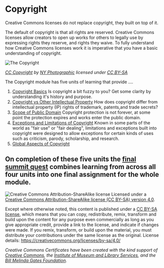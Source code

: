 # Copyright

Creative Commons licenses do not replace copyright, they built on top of it. 

The default of copyright is that all rights are reserved. Creative Commons licenses allow creators to open up works for others to legally use by expressing rights they reserve, and rights they waive. To fully understand how Creative Commons licenses work it is imperative that you have a basic understanding of copyright. 

![The Copyright](https://github.com/creativecommons/cc-cert-core/blob/master/images/copyright/copyright.jpg "Copyright")

*[CC Copyright](http://thebluediamondgallery.com/c/copyright.html) by [NY Photographic](http://nyphotographic.com/) licensed under [CC BY-SA](http://creativecommons.org/licenses/by-sa/3.0/)*


The Copyright module has five units of learning that provide ....

1. [Copyright Basics](basics.md) Is copyright a bit fuzzy to you? Get some clarity by understanding it's history and purpose.
2. [Copyright vs Other Intellectual Property](other-ip.md) How does copyright differ from intellectual property (IP) rights of trademark, patents,and trade secrets?
3. [Scope of Public Domain](public-domain.md) Copyright protection is not forever, at some point the protection expires and works enter the public domain. 
4. [Exceptions and Limitations of Copyright](exceptions-limitations.md) Known in some parts of the world as "fair use" or "fair dealing",  limitations and exceptions built into copyright were designed to allow exceptions for certain kinds of uses such as criticism, parody, scholarship, and research.
5. [Global Aspects of Copyright](global.md)


On completion of these five units the [final summit quest](copyright-summit-quest.md) combines learning from across all four units into one final assignment for the whole module.
----

![Creative Commons Attribution-ShareAlike license](https://github.com/creativecommons/cc-cert-gov/blob/master/images/cc-by-sa-88x31.png "CC BY-SA")
Licensed under a [Creative Commons Attribution-ShareAlike license (CC BY-SA) version 4.0](https://creativecommons.org/licenses/by-sa/4.0/).

Except where otherwise noted, this content is published under a [CC BY-SA license](https://creativecommons.org/licenses/by-sa/4.0/), which means that you can copy, redistribute, remix, transform and build upon the content for any purpose even commercially as long as you give appropriate credit, provide a link to the license, and indicate if changes were made. If you remix, transform, or build upon the material, you must distribute your contributions under the same license as the original.
License details: https://creativecommons.org/licenses/by-sa/4.0/

*Creative Commons Certificates have been created with the kind support of [Creative Commons](http://creativecommons.org/), the [Institute of Museum and Library Services](https://www.imls.gov/), and the [Bill  Melinda Gates Foundation](http://www.gatesfoundation.org/).*